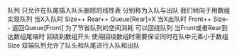 队列 
只允许在队尾插入队头删除的线性表
分别称为入队与出队
我们倾向于用数组实现队列
当X入队时 Size++ Rear++ Queue[Rear]=X
当X出队时 Front++ Size-- 返回Queue[Front]
为了节省队列的空间消耗 可以回绕队列 当Front或者Rear到达数组尾端时 回绕到数组开头
使用回绕数组时需要保证同时在队中元素小于数组Size
双端队列允许了队头和队尾进行入队和出队
